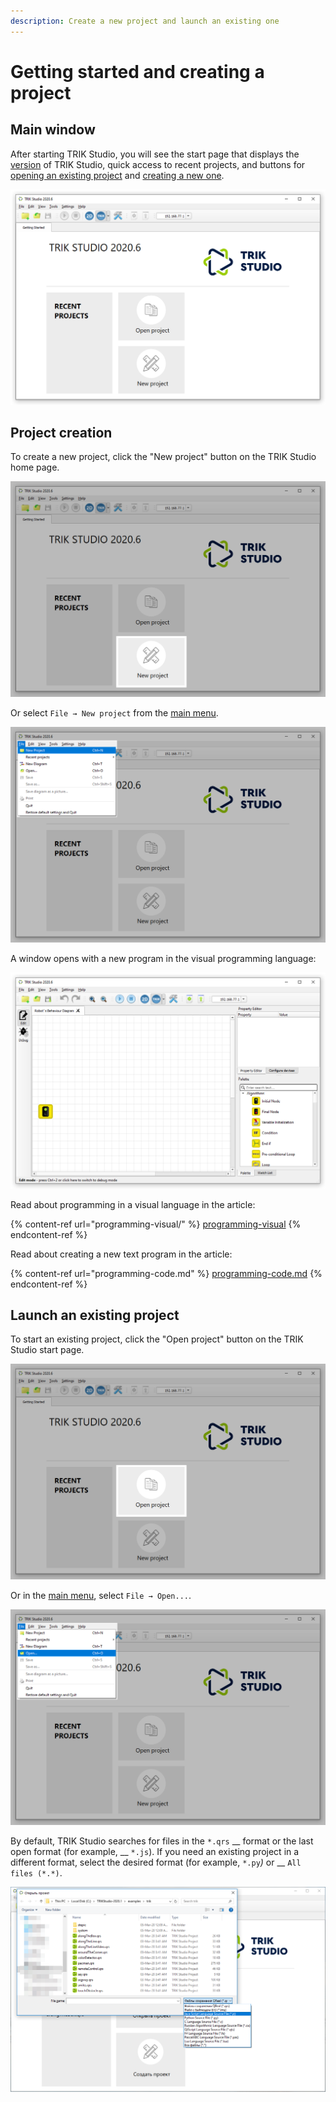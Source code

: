 ```yaml
---
description: Create a new project and launch an existing one
---
```


# Getting started and creating a project

## Main window

After starting TRIK Studio, you will see the start page that displays the [version](about/version.md) of TRIK Studio, quick access to recent projects, and buttons for [opening an existing project](start.md#launch-an-existing-project) and [creating a new one](start.md#project-creation).

![](<../.gitbook/assets/03 1 en ts-main-window.png>)

## Project creation

To create a new project, click the "New project" button on the TRIK Studio home page.

![](<../.gitbook/assets/03 2 en trik-studio-new.png>)

Or select `File → New project` from the [main menu](interface/main-menu.md).&#x20;

![](<../.gitbook/assets/03 3 en trik-studio-new-from-menu.png>)

A window opens with a new program in the visual programming language:

![](<../.gitbook/assets/03 4 en ts-new-programm.png>)

Read about programming in a visual language in the article:

{% content-ref url="programming-visual/" %}
[programming-visual](programming-visual/)
{% endcontent-ref %}

Read about creating a new text program in the article:

{% content-ref url="programming-code.md" %}
[programming-code.md](programming-code.md)
{% endcontent-ref %}

## Launch an existing project

To start an existing project, click the "Open project" button on the TRIK Studio start page.

![](<../.gitbook/assets/03 5 en trik-studio-open.png>)

Or in the [main menu](interface/main-menu.md), select `File → Open...`.&#x20;

![](<../.gitbook/assets/03 6 en trik-studio-open-from-menu.png>)

By default, TRIK Studio searches for files in the `*.qrs` __ format or the last open format (for example, __ `*.js`). If you need an existing project in a different format, select the desired format (for example, `*.py`_)_ or __ `All files (*.*)`.

![](<../.gitbook/assets/ts-open-file (1).png>)
